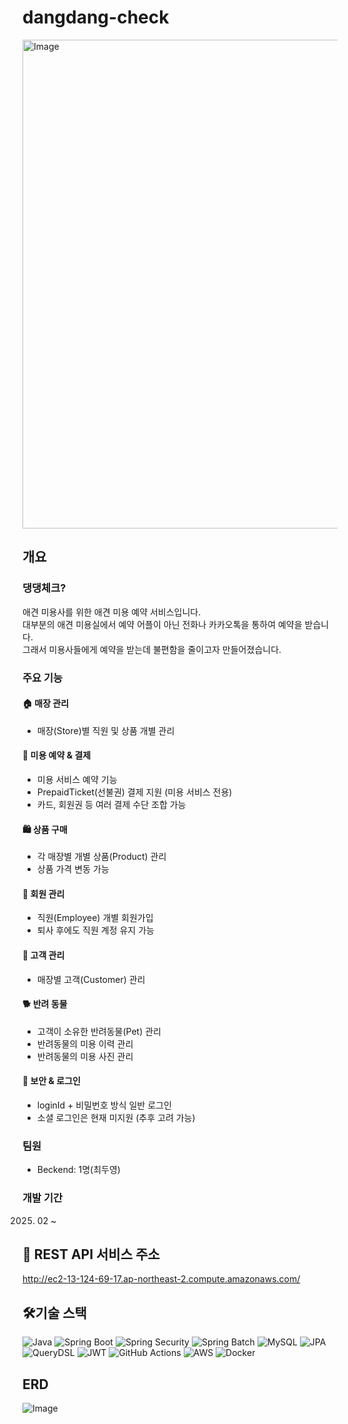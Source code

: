 # dangdang-check
<img width="782" alt="Image" src="https://github.com/user-attachments/assets/4f343181-1d4f-4c4d-a5cb-28a154cc7188" />

## 개요
### 댕댕체크?
애견 미용사를 위한 애견 미용 예약 서비스입니다.  
대부분의 애견 미용실에서 예약 어플이 아닌 전화나 카카오톡을 통하여 예약을 받습니다.  
그래서 미용사들에게 예약을 받는데 불편함을 줄이고자 만들어졌습니다.

### 주요 기능
#### 🏠 매장 관리
- 매장(Store)별 직원 및 상품 개별 관리
#### 🐾 미용 예약 & 결제
- 미용 서비스 예약 기능
- PrepaidTicket(선불권) 결제 지원 (미용 서비스 전용)
- 카드, 회원권 등 여러 결제 수단 조합 가능
#### 🛍️ 상품 구매
- 각 매장별 개별 상품(Product) 관리
- 상품 가격 변동 가능
#### 👤 회원 관리
- 직원(Employee) 개별 회원가입
- 퇴사 후에도 직원 계정 유지 가능
#### 👤 고객 관리
- 매장별 고객(Customer) 관리
#### 🐕 반려 동물
- 고객이 소유한 반려동물(Pet) 관리
- 반려동물의 미용 이력 관리
- 반려동물의 미용 사진 관리
#### 🔑 보안 & 로그인
- loginId + 비밀번호 방식 일반 로그인
- 소셜 로그인은 현재 미지원 (추후 고려 가능)
### 팀원 
- Beckend: 1명(최두영)

### 개발 기간
2025. 02 ~
## 🚀 REST API 서비스 주소
http://ec2-13-124-69-17.ap-northeast-2.compute.amazonaws.com/
## 🛠기술 스택
![Java](https://img.shields.io/badge/Java-007396?style=for-the-badge&logo=java&logoColor=white)
![Spring Boot](https://img.shields.io/badge/Spring%20Boot-6DB33F?style=for-the-badge&logo=spring-boot&logoColor=white)
![Spring Security](https://img.shields.io/badge/Spring%20Security-6DB33F?style=for-the-badge&logo=springsecurity&logoColor=white)
![Spring Batch](https://img.shields.io/badge/Spring%20Batch-6DB33F?style=for-the-badge&logo=spring&logoColor=white)
![MySQL](https://img.shields.io/badge/MySQL-4479A1?style=for-the-badge&logo=mysql&logoColor=white)
![JPA](https://img.shields.io/badge/JPA-6DB33F?style=for-the-badge&logo=hibernate&logoColor=white)
![QueryDSL](https://img.shields.io/badge/QueryDSL-6DB33F?style=for-the-badge)
![JWT](https://img.shields.io/badge/JWT-000000?style=for-the-badge&logo=jsonwebtokens&logoColor=white)
![GitHub Actions](https://img.shields.io/badge/GitHub%20Actions-2088FF?style=for-the-badge&logo=github-actions&logoColor=white)
![AWS](https://img.shields.io/badge/AWS-232F3E?style=for-the-badge&logo=amazon-aws&logoColor=white)
![Docker](https://img.shields.io/badge/Docker-2496ED?style=for-the-badge&logo=docker&logoColor=white)

## ERD
![Image](https://github.com/user-attachments/assets/51a7dbd1-9953-4e25-9ded-a2c70c327fc8)